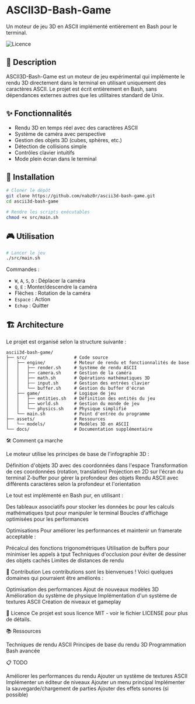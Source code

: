 # ASCII3D-Bash-Game

Un moteur de jeu 3D en ASCII implémenté entièrement en Bash pour le terminal.

![Licence](https://img.shields.io/github/license/nabz0r/ascii3d-bash-game)

## 📖 Description

ASCII3D-Bash-Game est un moteur de jeu expérimental qui implémente le rendu 3D directement dans le terminal en utilisant uniquement des caractères ASCII. Le projet est écrit entièrement en Bash, sans dépendances externes autres que les utilitaires standard de Unix.

## ✨ Fonctionnalités

- Rendu 3D en temps réel avec des caractères ASCII
- Système de caméra avec perspective
- Gestion des objets 3D (cubes, sphères, etc.)
- Détection de collisions simple
- Contrôles clavier intuitifs
- Mode plein écran dans le terminal

## 🔧 Installation

```bash
# Cloner le dépôt
git clone https://github.com/nabz0r/ascii3d-bash-game.git
cd ascii3d-bash-game

# Rendre les scripts exécutables
chmod +x src/main.sh
```

## 🎮 Utilisation

```bash
# Lancer le jeu
./src/main.sh
```

Commandes :
- `W`, `A`, `S`, `D` : Déplacer la caméra
- `Q`, `E` : Monter/descendre la caméra
- Flèches : Rotation de la caméra
- `Espace` : Action
- `Echap` : Quitter

## 🏗️ Architecture

Le projet est organisé selon la structure suivante :

```
ascii3d-bash-game/
├── src/                  # Code source
│   ├── engine/           # Moteur de rendu et fonctionnalités de base
│   │   ├── render.sh     # Système de rendu ASCII
│   │   ├── camera.sh     # Gestion de la caméra
│   │   ├── math.sh       # Opérations mathématiques 3D
│   │   ├── input.sh      # Gestion des entrées clavier
│   │   └── buffer.sh     # Gestion du buffer d'écran
│   ├── game/             # Logique de jeu
│   │   ├── entities.sh   # Définition des entités du jeu
│   │   ├── world.sh      # Gestion du monde de jeu
│   │   └── physics.sh    # Physique simplifié
│   └── main.sh           # Point d'entrée du programme
├── assets/               # Ressources
│   └── models/           # Modèles 3D en ASCII
└── docs/                 # Documentation supplémentaire
```

🛠️ Comment ça marche

Le moteur utilise les principes de base de l'infographie 3D :

Définition d'objets 3D avec des coordonnées dans l'espace
Transformation de ces coordonnées (rotation, translation)
Projection en 2D sur l'écran du terminal
Z-buffer pour gérer la profondeur des objets
Rendu ASCII avec différents caractères selon la profondeur et l'orientation

Le tout est implémenté en Bash pur, en utilisant :

Des tableaux associatifs pour stocker les données
bc pour les calculs mathématiques
tput pour manipuler le terminal
Boucles d'affichage optimisées pour les performances

Optimisations
Pour améliorer les performances et maintenir un framerate acceptable :

Précalcul des fonctions trigonométriques
Utilisation de buffers pour minimiser les appels à tput
Techniques d'occlusion pour éviter de dessiner des objets cachés
Limites de distances de rendu

🤝 Contribution
Les contributions sont les bienvenues ! Voici quelques domaines qui pourraient être améliorés :

Optimisation des performances
Ajout de nouveaux modèles 3D
Amélioration du système de physique
Implémentation d'un système de textures ASCII
Création de niveaux et gameplay

📄 Licence
Ce projet est sous licence MIT - voir le fichier LICENSE pour plus de détails.

📚 Ressources

Techniques de rendu ASCII
Principes de base du rendu 3D
Programmation Bash avancée

📋 TODO

 Améliorer les performances du rendu
 Ajouter un système de textures ASCII
 Implémenter un éditeur de niveaux
 Ajouter un menu principal
 Implémenter la sauvegarde/chargement de parties
 Ajouter des effets sonores (si possible)
